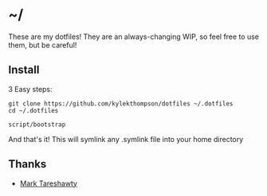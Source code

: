 # ~/

These are my dotfiles! They are an always-changing WIP, so feel free to use them, but be careful!

## Install
3 Easy steps:

```
git clone https://github.com/kylekthompson/dotfiles ~/.dotfiles
cd ~/.dotfiles

script/bootstrap
```

And that's it! This will symlink any .symlink file into your home directory

## Thanks

* [Mark Tareshawty](https://github.com/tarebyte/dotfiles)

